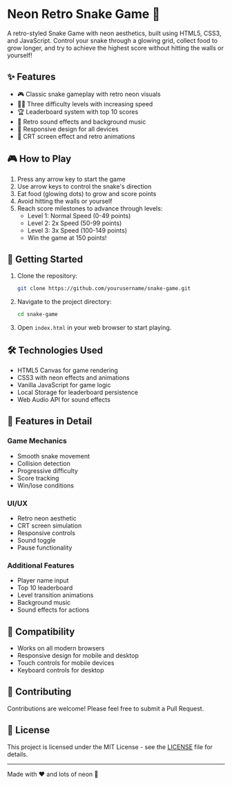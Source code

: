 # Neon Retro Snake Game 🐍

A retro-styled Snake Game with neon aesthetics, built using HTML5, CSS3, and JavaScript. Control your snake through a glowing grid, collect food to grow longer, and try to achieve the highest score without hitting the walls or yourself!

## ✨ Features

- 🎮 Classic snake gameplay with retro neon visuals
- 🏃‍♂️ Three difficulty levels with increasing speed
- 🏆 Leaderboard system with top 10 scores
- 🎵 Retro sound effects and background music
- 📱 Responsive design for all devices
- 🌟 CRT screen effect and retro animations

## 🎮 How to Play

1. Press any arrow key to start the game
2. Use arrow keys to control the snake's direction
3. Eat food (glowing dots) to grow and score points
4. Avoid hitting the walls or yourself
5. Reach score milestones to advance through levels:
   - Level 1: Normal Speed (0-49 points)
   - Level 2: 2x Speed (50-99 points)
   - Level 3: 3x Speed (100-149 points)
   - Win the game at 150 points!

## 🚀 Getting Started

1. Clone the repository:

   ```bash
   git clone https://github.com/yourusername/snake-game.git
   ```

2. Navigate to the project directory:

   ```bash
   cd snake-game
   ```

3. Open `index.html` in your web browser to start playing.

## 🛠️ Technologies Used

- HTML5 Canvas for game rendering
- CSS3 with neon effects and animations
- Vanilla JavaScript for game logic
- Local Storage for leaderboard persistence
- Web Audio API for sound effects

## 🎯 Features in Detail

### Game Mechanics

- Smooth snake movement
- Collision detection
- Progressive difficulty
- Score tracking
- Win/lose conditions

### UI/UX

- Retro neon aesthetic
- CRT screen simulation
- Responsive controls
- Sound toggle
- Pause functionality

### Additional Features

- Player name input
- Top 10 leaderboard
- Level transition animations
- Background music
- Sound effects for actions

## 📱 Compatibility

- Works on all modern browsers
- Responsive design for mobile and desktop
- Touch controls for mobile devices
- Keyboard controls for desktop

## 🤝 Contributing

Contributions are welcome! Please feel free to submit a Pull Request.

## 📄 License

This project is licensed under the MIT License - see the [LICENSE](LICENSE) file for details.

---
Made with ❤️ and lots of neon 🌟
